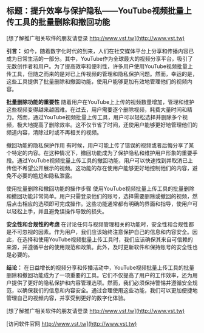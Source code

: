 ## **标题：提升效率与保护隐私——YouTube视频批量上传工具的批量删除和撤回功能**

[想了解推广相关软件的朋友请登录 http://www.vst.tw](http://www.vst.tw)

**引言：**
如今，随着数字化时代的到来，人们在社交媒体平台上分享和传播内容已成为日常生活的一部分。其中，YouTube作为全球最大的视频分享平台，吸引了无数创作者和用户。为了提高效率和便利性，许多用户使用YouTube视频批量上传工具，但随之而来的是对已上传视频的管理和隐私保护问题。然而，幸运的是，这些工具提供了批量删除和撤回功能，使用户能够更加有效地管理他们的视频内容。

**批量删除功能的重要性**
随着用户在YouTube上上传的视频数量增加，管理和维护这些视频变得越来越困难。在过去，用户需要逐个删除视频，耗费大量时间和精力。然而，通过YouTube视频批量上传工具，用户可以轻松选择并删除多个视频，极大地提高了删除效率。这不仅节省了时间，还使用户能够更好地管理他们的频道内容，清除过时或不再相关的视频。

撤回功能的隐私保护作用
有时候，用户可能上传了错误的视频或者后悔分享了某个特定的内容。在这种情况下，撤回功能成为了保护隐私和维护用户形象的重要手段。通过YouTube视频批量上传工具的撤回功能，用户可以快速找到并取消已上传但不希望公开展示的视频。这功能的存在使用户能够更好地控制他们的内容，避免不必要的尴尬和隐私泄露。

使用批量删除和撤回功能的操作步骤
使用YouTube视频批量上传工具的批量删除和撤回功能非常简单。用户只需登录他们的账号，选择需要删除或撤回的视频，然后点击相应的选项即可完成操作。这些功能通常都有明确的界面和指导，使用户可以轻松上手，并且避免误操作导致的损失。

**安全性和合规性的考虑**
在讨论任何与视频管理相关的功能时，安全性和合规性都是不可忽视的因素。作为用户，我们应该始终注意保护自己的信息和内容安全。因此，在选择和使用YouTube视频批量上传工具时，我们应该确保其来自可信赖的来源，并遵循平台的使用规范和政策。此外，及时更新软件和保持账号的安全性也是必要的。

**结论：**
在日益增长的视频分享和传播活动中，YouTube视频批量上传工具的批量删除和撤回功能成为了一项重要的工具。它们不仅提高了用户的工作效率，还为用户提供了更好的隐私保护和内容管理选项。然而，我们必须保持警惕并遵循安全规范，以确保我们的信息和内容安全。通过合理使用这些功能，我们可以更加便捷地管理自己的视频内容，并享受到更好的数字化体验。

[想了解推广相关软件的朋友请登录 http://www.vst.tw](http://www.vst.tw)


[访问软件官网 http://www.vst.tw](http://www.vst.tw)
